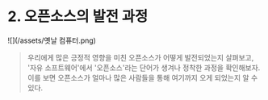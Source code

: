 # 2. 오픈소스의 발전 과정

![](/assets/옛날 컴퓨터.png)

> 우리에게 많은 긍정적 영향을 미친 오픈소스가 어떻게 발전되었는지 살펴보고, '자유 소프트웨어'에서 '오픈소스'라는 단어가 생겨나 정착한 과정을 확인해보자. 이를 보면 오픈소스가 얼마나 많은 사람들을 통해 여기까지 오게 되었는지 알 수 있다.



